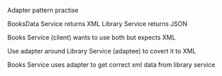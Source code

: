﻿Adapter pattern practise

BooksData Service returns XML 
Library Service returns JSON 

Books Service (client) wants to use both but expects XML

Use adapter around Library Service (adaptee) to covert it to XML

Books Service uses adapter to get correct xml data from library service